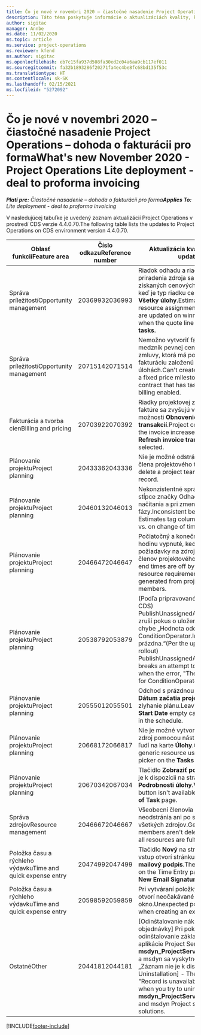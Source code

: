 ```yaml
---
title: Čo je nové v novembri 2020 – čiastočné nasadenie Project Operations – dohoda o fakturácii pro forma
description: Táto téma poskytuje informácie o aktualizáciách kvality, ktoré sú k dispozícii v čiastočnom nasadení Project Operations – dohoda o fakturácii pro forma z novembra 2020.
author: sigitac
manager: Annbe
ms.date: 11/02/2020
ms.topic: article
ms.service: project-operations
ms.reviewer: kfend
ms.author: sigitac
ms.openlocfilehash: eb7c15fa937d508fa30ed2c04a6aa9cb117ef011
ms.sourcegitcommit: fa32b1893286f20271fa4ec4be8fc68bd135f53c
ms.translationtype: HT
ms.contentlocale: sk-SK
ms.lasthandoff: 02/15/2021
ms.locfileid: "5272092"
---
```

# <a name="whats-new-november-2020---project-operations-lite-deployment---deal-to-proforma-invoicing"></a><span data-ttu-id="836fd-103">Čo je nové v novembri 2020 – čiastočné nasadenie Project Operations – dohoda o fakturácii pro forma</span><span class="sxs-lookup"><span data-stu-id="836fd-103">What's new November 2020 - Project Operations Lite deployment - deal to proforma invoicing</span></span>

<span data-ttu-id="836fd-104">_**Platí pre:** Čiastočné nasadenie – dohoda o fakturácii pro forma_</span><span class="sxs-lookup"><span data-stu-id="836fd-104">_**Applies To:** Lite deployment - deal to proforma invoicing_</span></span>

<span data-ttu-id="836fd-105">V nasledujúcej tabuľke je uvedený zoznam aktualizácií Project Operations v prostredí CDS verzie 4.4.0.70.</span><span class="sxs-lookup"><span data-stu-id="836fd-105">The following table lists the updates to Project Operations on CDS environment version 4.4.0.70.</span></span>

| <span data-ttu-id="836fd-106">Oblasť funkcií</span><span class="sxs-lookup"><span data-stu-id="836fd-106">Feature area</span></span>                 | <span data-ttu-id="836fd-107">Číslo odkazu</span><span class="sxs-lookup"><span data-stu-id="836fd-107">Reference number</span></span> | <span data-ttu-id="836fd-108">Aktualizácia kvality</span><span class="sxs-lookup"><span data-stu-id="836fd-108">Quality update</span></span>                                                                                                                                                                    |
|------------------------------|------------------|-----------------------------------------------------------------------------------------------------------------------------------------------------------------------------------|
| <span data-ttu-id="836fd-109"> Správa príležitostí</span><span class="sxs-lookup"><span data-stu-id="836fd-109">Opportunity management</span></span>       | <span data-ttu-id="836fd-110">2036993</span><span class="sxs-lookup"><span data-stu-id="836fd-110">2036993</span></span>          | <span data-ttu-id="836fd-111">Riadok odhadu a riadky zmlúv priradenia zdroja sa aktualizujú v získaných cenových ponukách, keď je typ riadku cenovej ponuky **Všetky úlohy**.</span><span class="sxs-lookup"><span data-stu-id="836fd-111">Estimate line and resource   assignment contract lines are updated on winning quotes when the quote line   type is **All tasks**.</span></span>                                                 |
| <span data-ttu-id="836fd-112"> Správa príležitostí</span><span class="sxs-lookup"><span data-stu-id="836fd-112">Opportunity management</span></span>       | <span data-ttu-id="836fd-113">2071514</span><span class="sxs-lookup"><span data-stu-id="836fd-113">2071514</span></span>          | <span data-ttu-id="836fd-114">Nemožno vytvoriť faktúru za medzník pevnej ceny v prípade zmluvy, ktorá má povolenú fakturáciu založenú na úlohách.</span><span class="sxs-lookup"><span data-stu-id="836fd-114">Can't create an invoice for a   fixed price milestone on a contract that has task-based billing enabled.</span></span>                                                                          |
| <span data-ttu-id="836fd-115">Fakturácia a tvorba cien</span><span class="sxs-lookup"><span data-stu-id="836fd-115">Billing and pricing</span></span>          | <span data-ttu-id="836fd-116">2070392</span><span class="sxs-lookup"><span data-stu-id="836fd-116">2070392</span></span>          | <span data-ttu-id="836fd-117">Riadky projektovej zmluvy na faktúre sa zvyšujú vždy po výbere možnosti **Obnovenie fakturačných transakcií**.</span><span class="sxs-lookup"><span data-stu-id="836fd-117">Project contract lines on the   invoice increase every time **Refresh invoice transactions** is   selected.</span></span>                                                                       |
| <span data-ttu-id="836fd-118">Plánovanie projektu</span><span class="sxs-lookup"><span data-stu-id="836fd-118">Project planning</span></span>             | <span data-ttu-id="836fd-119">2043336</span><span class="sxs-lookup"><span data-stu-id="836fd-119">2043336</span></span>          | <span data-ttu-id="836fd-120">Nie je možné odstrániť záznam člena projektového tímu.</span><span class="sxs-lookup"><span data-stu-id="836fd-120">Unable to delete a project team member record.</span></span>                                                                                                                                    |
| <span data-ttu-id="836fd-121">Plánovanie projektu</span><span class="sxs-lookup"><span data-stu-id="836fd-121">Project planning</span></span>             | <span data-ttu-id="836fd-122">2046013</span><span class="sxs-lookup"><span data-stu-id="836fd-122">2046013</span></span>          | <span data-ttu-id="836fd-123">Nekonzistentné správanie pre stĺpce značky Odhady počas načítania a pri zmene typu časovej fázy.</span><span class="sxs-lookup"><span data-stu-id="836fd-123">Inconsistent behavior for   Estimates tag columns during load vs. on change of time-phase type.</span></span>                                                                                   |
| <span data-ttu-id="836fd-124">Plánovanie projektu</span><span class="sxs-lookup"><span data-stu-id="836fd-124">Project planning</span></span>             | <span data-ttu-id="836fd-125">2046647</span><span class="sxs-lookup"><span data-stu-id="836fd-125">2046647</span></span>          | <span data-ttu-id="836fd-126">Počiatočný a konečný čas sú o hodinu vypnuté, keď sa požiadavky na zdroje generujú od členov projektového tímu.</span><span class="sxs-lookup"><span data-stu-id="836fd-126">Start and end times are off by   an hour when resource requirements are generated from project team members.</span></span>                                                                      |
| <span data-ttu-id="836fd-127">Plánovanie projektu</span><span class="sxs-lookup"><span data-stu-id="836fd-127">Project planning</span></span>             | <span data-ttu-id="836fd-128">2053879</span><span class="sxs-lookup"><span data-stu-id="836fd-128">2053879</span></span>          | <span data-ttu-id="836fd-129">(Podľa pripravovaného zavádzania CDS) PublishUnassignedAssignments zruší pokus o uloženie úlohy pri chybe „Hodnota odovzdaná pre ConditionOperator.In je prázdna.“</span><span class="sxs-lookup"><span data-stu-id="836fd-129">(Per the upcoming CDS   rollout)   PublishUnassignedAssignments   breaks an attempt to save a task when  the error, "The   value passed for ConditionOperator.In is   empty."</span></span> |
| <span data-ttu-id="836fd-130">Plánovanie projektu</span><span class="sxs-lookup"><span data-stu-id="836fd-130">Project planning</span></span>             | <span data-ttu-id="836fd-131">2055501</span><span class="sxs-lookup"><span data-stu-id="836fd-131">2055501</span></span>          | <span data-ttu-id="836fd-132">Odchod s prázdnou hodnotou **Dátum začatia projektu** spôsobí zlyhanie plánu.</span><span class="sxs-lookup"><span data-stu-id="836fd-132">Leaving the **Project Start   Date** empty causes a failure in the schedule.</span></span>                                                                                                      |
| <span data-ttu-id="836fd-133">Plánovanie projektu</span><span class="sxs-lookup"><span data-stu-id="836fd-133">Project planning</span></span>             | <span data-ttu-id="836fd-134">2066817</span><span class="sxs-lookup"><span data-stu-id="836fd-134">2066817</span></span>          | <span data-ttu-id="836fd-135">Nie je možné vytvoriť všeobecný zdroj pomocou nástroja na výber ľudí na karte **Úlohy**.</span><span class="sxs-lookup"><span data-stu-id="836fd-135">Can't create a generic   resource   using the people picker on   the **Tasks** tab.</span></span>                                                                                               |
| <span data-ttu-id="836fd-136">Plánovanie projektu</span><span class="sxs-lookup"><span data-stu-id="836fd-136">Project planning</span></span>             | <span data-ttu-id="836fd-137">2067034</span><span class="sxs-lookup"><span data-stu-id="836fd-137">2067034</span></span>          | <span data-ttu-id="836fd-138">Tlačidlo **Zobraziť podrobnosti** nie je k dispozícii na stránke **Podrobnosti úlohy**.</span><span class="sxs-lookup"><span data-stu-id="836fd-138">**View Details** button isn't available on the **Details of Task** page.</span></span>                                                                                                         |
| <span data-ttu-id="836fd-139">Správa zdrojov</span><span class="sxs-lookup"><span data-stu-id="836fd-139">Resource management</span></span>          | <span data-ttu-id="836fd-140">2046667</span><span class="sxs-lookup"><span data-stu-id="836fd-140">2046667</span></span>          | <span data-ttu-id="836fd-141">Všeobecní členovia tímu sa neodstránia ani po splnení všetkých zdrojov.</span><span class="sxs-lookup"><span data-stu-id="836fd-141">Generic team members aren't   deleted even after all resources are fulfilled.</span></span>                                                                                                     |
| <span data-ttu-id="836fd-142">Položka času a rýchleho výdavku</span><span class="sxs-lookup"><span data-stu-id="836fd-142">Time and quick expense entry</span></span> | <span data-ttu-id="836fd-143">2047499</span><span class="sxs-lookup"><span data-stu-id="836fd-143">2047499</span></span>          | <span data-ttu-id="836fd-144">Tlačidlo **Nový** na stránke Časový vstup otvorí stránku **Nový e-mailový podpis**.</span><span class="sxs-lookup"><span data-stu-id="836fd-144">The **New** button on the Time   Entry page opens the **New Email Signature** page.</span></span>                                                                                               |
| <span data-ttu-id="836fd-145">Položka času a rýchleho výdavku</span><span class="sxs-lookup"><span data-stu-id="836fd-145">Time and quick expense entry</span></span> | <span data-ttu-id="836fd-146">2059859</span><span class="sxs-lookup"><span data-stu-id="836fd-146">2059859</span></span>          | <span data-ttu-id="836fd-147">Pri vytváraní položky výdavkov sa otvorí neočakávané vyskakovacie okno.</span><span class="sxs-lookup"><span data-stu-id="836fd-147">Unexpected   pop-up opens when creating an expense entry.</span></span>                                                                                                                         |
| <span data-ttu-id="836fd-148">Ostatné</span><span class="sxs-lookup"><span data-stu-id="836fd-148">Other</span></span>                        | <span data-ttu-id="836fd-149">2044181</span><span class="sxs-lookup"><span data-stu-id="836fd-149">2044181</span></span>          | <span data-ttu-id="836fd-150">[Odinštalovanie nákupnej objednávky] Pri pokuse o odinštalovanie základných riešení aplikácie Project Service **msdyn_ProjectServiceCore_Patch** a msdyn sa vyskytne chyba „Záznam nie je k dispozícii“.</span><span class="sxs-lookup"><span data-stu-id="836fd-150">[PO Uninstallation] - The error,   "Record is unavailable" occurs when you try to uninstall   **msdyn_ProjectServiceCore_Patch** and msdyn Project service core solutions.</span></span>        |


[!INCLUDE[footer-include](../../includes/footer-banner.md)]